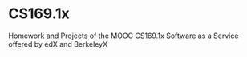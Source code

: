 CS169.1x
========

Homework and Projects of the MOOC CS169.1x Software as a Service offered by edX and BerkeleyX
